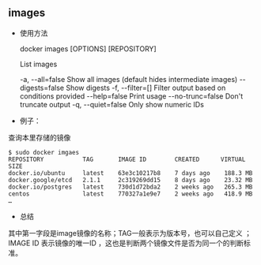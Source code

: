 

## images

* 使用方法


	docker images [OPTIONS] [REPOSITORY]

	List images

 	-a, --all=false      Show all images (default hides intermediate images)
  	--digests=false      Show digests
  	-f, --filter=[]      Filter output based on conditions provided
  	--help=false         Print usage
  	--no-trunc=false     Don't truncate output
  	-q, --quiet=false    Only show numeric IDs

* 例子：

查询本里存储的镜像

	$ sudo docker imgaes
    REPOSITORY           TAG       IMAGE ID        CREATED      VIRTUAL SIZE
    docker.io/ubuntu     latest    63e3c10217b8    7 days ago    188.3 MB
    docker.google/etcd   2.1.1     2c319269dd15    8 days ago    23.32 MB
    docker.io/postgres   latest    730d1d72bda2    2 weeks ago   265.3 MB
    centos               latest    770327a1e9e7    2 weeks ago   418.9 MB
    …

* 总结

其中第一字段是image镜像的名称；TAG一般表示为版本号，也可以自己定义 ；IMAGE ID 表示镜像的唯一ID  ，这也是判断两个镜像文件是否为同一个的判断标准。

